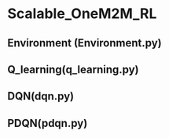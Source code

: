 # Scalable_OneM2M_RL
																	
## Environment (Environment.py)

## Q_learning(q_learning.py)

## DQN(dqn.py)

## PDQN(pdqn.py)

